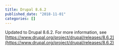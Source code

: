 ```yaml
---
title: Drupal 8.6.2
published_date: "2018-11-01"
categories: []
---
```

Updated to Drupal 8.6.2. For more information, see [https://www.drupal.org/project/drupal/releases/8.6.2](https://www.drupal.org/project/drupal/releases/8.6.2)
